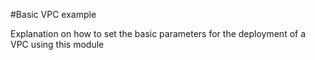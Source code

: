 #Basic VPC example

Explanation on how to set the basic parameters for the deployment of a VPC using this module